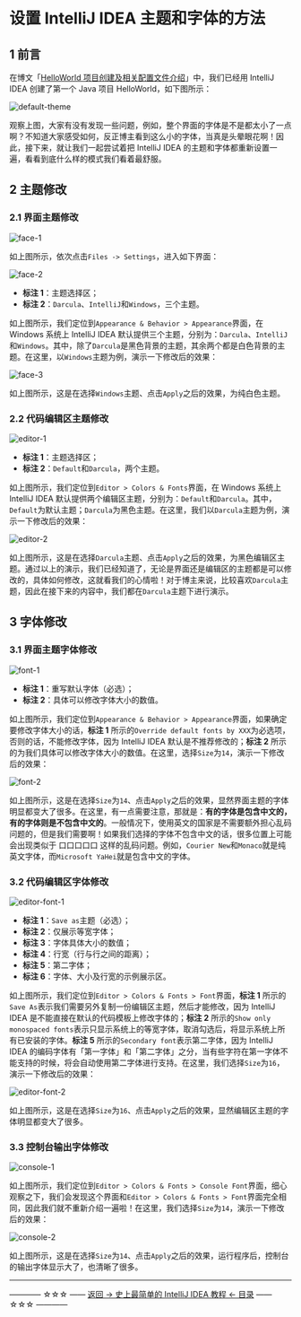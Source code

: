 # 设置 IntelliJ IDEA 主题和字体的方法

## 1 前言

在博文「[HelloWorld 项目创建及相关配置文件介绍](/articles/basic-course/hello-world.md)」中，我们已经用 IntelliJ IDEA 创建了第一个 Java 项目 HelloWorld，如下图所示：

![default-theme](../../images/theme-and-font/default-theme.png)

观察上图，大家有没有发现一些问题，例如，整个界面的字体是不是都太小了一点啊？不知道大家感受如何，反正博主看到这么小的字体，当真是头晕眼花啊！因此，接下来，就让我们一起尝试着把 IntelliJ IDEA 的主题和字体都重新设置一遍，看看到底什么样的模式我们看着最舒服。

## 2 主题修改

### 2.1 界面主题修改

![face-1](../../images/theme-and-font/face-1.png)

如上图所示，依次点击`Files -> Settings`，进入如下界面：

![face-2](../../images/theme-and-font/face-2.png)

 - **标注 1**：主题选择区；
 - **标注 2**：`Darcula`、`IntelliJ`和`Windows`，三个主题。

如上图所示，我们定位到`Appearance & Behavior > Appearance`界面，在 Windows 系统上 IntelliJ IDEA 默认提供三个主题，分别为：`Darcula`、`IntelliJ`和`Windows`。其中，除了`Darcula`是黑色背景的主题，其余两个都是白色背景的主题。在这里，以`Windows`主题为例，演示一下修改后的效果：

![face-3](../../images/theme-and-font/face-3.png)

如上图所示，这是在选择`Windows`主题、点击`Apply`之后的效果，为纯白色主题。

### 2.2 代码编辑区主题修改


![editor-1](../../images/theme-and-font/editor-1.png)

 - **标注 1**：主题选择区；
 - **标注 2**：`Default`和`Darcula`，两个主题。

如上图所示，我们定位到`Editor > Colors & Fonts`界面，在 Windows 系统上 IntelliJ IDEA 默认提供两个编辑区主题，分别为：`Default`和`Darcula`。其中，`Default`为默认主题；`Darcula`为黑色主题。在这里，我们以`Darcula`主题为例，演示一下修改后的效果：

![editor-2](../../images/theme-and-font/editor-2.png)

如上图所示，这是在选择`Darcula`主题、点击`Apply`之后的效果，为黑色编辑区主题。通过以上的演示，我们已经知道了，无论是界面还是编辑区的主题都是可以修改的，具体如何修改，这就看我们的心情啦！对于博主来说，比较喜欢`Darcula`主题，因此在接下来的内容中，我们都在`Darcula`主题下进行演示。

## 3 字体修改

### 3.1 界面主题字体修改

![font-1](../../images/theme-and-font/font-1.png)

 - **标注 1**：重写默认字体（必选）；
 - **标注 2**：具体可以修改字体大小的数值。

如上图所示，我们定位到`Appearance & Behavior > Appearance`界面，如果确定要修改字体大小的话，**标注 1** 所示的`Override default fonts by XXX`为必选项，否则的话，不能修改字体，因为 IntelliJ IDEA 默认是不推荐修改的；**标注 2** 所示的为我们具体可以修改字体大小的数值。在这里，选择`Size`为`14`，演示一下修改后的效果：

![font-2](../../images/theme-and-font/font-2.png)

如上图所示，这是在选择`Size`为`14`、点击`Apply`之后的效果，显然界面主题的字体明显都变大了很多。在这里，有一点需要注意，那就是：**有的字体是包含中文的，有的字体则是不包含中文的**。一般情况下，使用英文的国家是不需要额外担心乱码问题的，但是我们需要啊！如果我们选择的字体不包含中文的话，很多位置上可能会出现类似于 口口口口口 这样的乱码问题。例如，`Courier New`和`Monaco`就是纯英文字体，而`Microsoft YaHei`就是包含中文的字体。

### 3.2 代码编辑区字体修改

![editor-font-1](../../images/theme-and-font/editor-font-1.png)

 - **标注 1**：`Save as`主题（必选）；
 - **标注 2**：仅展示等宽字体；
 - **标注 3**：字体具体大小的数值；
 - **标注 4**：行宽（行与行之间的距离）；
 - **标注 5**：第二字体；
 - **标注 6**：字体、大小及行宽的示例展示区。

如上图所示，我们定位到`Editor > Colors & Fonts > Font`界面，**标注 1** 所示的`Save As`表示我们需要另外复制一份编辑区主题，然后才能修改，因为 IntelliJ IDEA 是不能直接在默认的代码模板上修改字体的；**标注 2** 所示的`Show only monospaced fonts`表示只显示系统上的等宽字体，取消勾选后，将显示系统上所有已安装的字体。**标注 5** 所示的`Secondary font`表示第二字体，因为 IntelliJ IDEA 的编码字体有「第一字体」和「第二字体」之分，当有些字符在第一字体不能支持的时候，将会自动使用第二字体进行支持。在这里，我们选择`Size`为`16`，演示一下修改后的效果：

![editor-font-2](../../images/theme-and-font/editor-font-2.png)

如上图所示，这是在选择`Size`为`16`、点击`Apply`之后的效果，显然编辑区主题的字体明显都变大了很多。

### 3.3 控制台输出字体修改

![console-1](../../images/theme-and-font/console-1.png)

如上图所示，我们定位到`Editor > Colors & Fonts > Console Font`界面，细心观察之下，我们会发现这个界面和`Editor > Colors & Fonts > Font`界面完全相同，因此我们就不重新介绍一遍啦！在这里，我们选择`Size`为`14`，演示一下修改后的效果：

![console-2](../../images/theme-and-font/console-2.png)

如上图所示，这是在选择`Size`为`14`、点击`Apply`之后的效果，运行程序后，控制台的输出字体显示大了，也清晰了很多。


----------
———— ☆☆☆ —— [返回 -> 史上最简单的 IntelliJ IDEA 教程 <- 目录](../../README.md) —— ☆☆☆ ————
